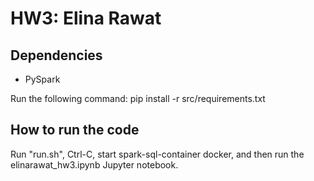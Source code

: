 # HW3: Elina Rawat

## Dependencies

- PySpark

Run the following command: pip install -r src/requirements.txt

## How to run the code

Run "run.sh", Ctrl-C, start spark-sql-container docker, and then run the elinarawat_hw3.ipynb Jupyter notebook.